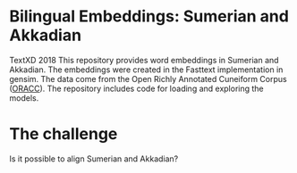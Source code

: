 # Bilingual Embeddings: Sumerian and Akkadian
TextXD 2018
This repository provides word embeddings in Sumerian and Akkadian. The embeddings were created in the Fasttext implementation in gensim. The data come from the Open Richly Annotated Cuneiform Corpus ([ORACC](http://oracc.org)). The repository includes code for loading and exploring the models.

# The challenge
Is it possible to align Sumerian and Akkadian?
